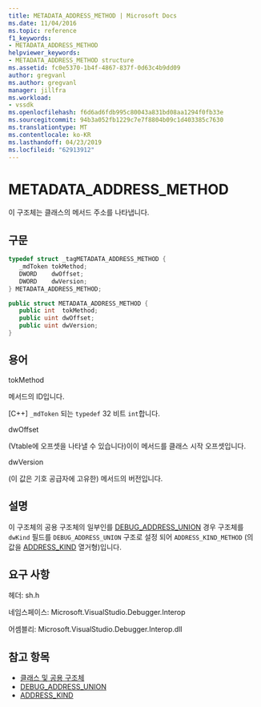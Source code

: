 ```yaml
---
title: METADATA_ADDRESS_METHOD | Microsoft Docs
ms.date: 11/04/2016
ms.topic: reference
f1_keywords:
- METADATA_ADDRESS_METHOD
helpviewer_keywords:
- METADATA_ADDRESS_METHOD structure
ms.assetid: fc0e5370-1b4f-4867-837f-0d63c4b9dd09
author: gregvanl
ms.author: gregvanl
manager: jillfra
ms.workload:
- vssdk
ms.openlocfilehash: f6d6ad6fdb995c80043a831bd08aa1294f0fb33e
ms.sourcegitcommit: 94b3a052fb1229c7e7f8804b09c1d403385c7630
ms.translationtype: MT
ms.contentlocale: ko-KR
ms.lasthandoff: 04/23/2019
ms.locfileid: "62913912"
---
```

# <a name="metadataaddressmethod"></a>METADATA_ADDRESS_METHOD
이 구조체는 클래스의 메서드 주소를 나타냅니다.

## <a name="syntax"></a>구문

```cpp
typedef struct _tagMETADATA_ADDRESS_METHOD {
   _mdToken tokMethod;
   DWORD    dwOffset;
   DWORD    dwVersion;
} METADATA_ADDRESS_METHOD;
```

```csharp
public struct METADATA_ADDRESS_METHOD {
   public int  tokMethod;
   public uint dwOffset;
   public uint dwVersion;
}
```

## <a name="terms"></a>용어
 tokMethod

 메서드의 ID입니다.

 [C++] `_mdToken` 되는 `typedef` 32 비트 `int`합니다.

 dwOffset

 (Vtable에 오프셋을 나타낼 수 있습니다)이이 메서드를 클래스 시작 오프셋입니다.

 dwVersion

 (이 값은 기호 공급자에 고유한) 메서드의 버전입니다.

## <a name="remarks"></a>설명
 이 구조체의 공용 구조체의 일부인를 [DEBUG_ADDRESS_UNION](../../../extensibility/debugger/reference/debug-address-union.md) 경우 구조체를 `dwKind` 필드를 `DEBUG_ADDRESS_UNION` 구조로 설정 되어 `ADDRESS_KIND_METHOD` (의 값을 [ADDRESS_KIND](../../../extensibility/debugger/reference/address-kind.md) 열거형)입니다.

## <a name="requirements"></a>요구 사항
 헤더: sh.h

 네임스페이스: Microsoft.VisualStudio.Debugger.Interop

 어셈블리: Microsoft.VisualStudio.Debugger.Interop.dll

## <a name="see-also"></a>참고 항목
- [클래스 및 공용 구조체](../../../extensibility/debugger/reference/structures-and-unions.md)
- [DEBUG_ADDRESS_UNION](../../../extensibility/debugger/reference/debug-address-union.md)
- [ADDRESS_KIND](../../../extensibility/debugger/reference/address-kind.md)